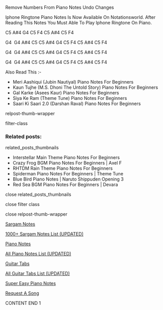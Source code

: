 
Remove Numbers From Piano Notes
Undo Changes

Iphone Ringtone Piano Notes Is Now Available On Notationsworld. After Reading This Notes You Must Able To Play Iphone Ringtone On Piano.

C5 A#4 G4 C5 F4 C5 A#4 C5 F4

G4  G4 A#4 C5 C5 A#4 G4 C5 F4 C5 A#4 C5 F4

G4  G4 A#4 C5 C5 A#4 G4 C5 F4 C5 A#4 C5 F4

G4  G4 A#4 C5 C5 A#4 G4 C5 F4 C5 A#4 C5 F4

Also Read This :-

* Meri Aashiqui (Jubin Nautiyal) Piano Notes For Beginners
* Kaun Tujhe (M.S. Dhoni The Untold Story) Piano Notes For Beginners
* Gal Karke (Asees Kaur) Piano Notes For Beginners
* Siya Ke Ram (Theme Tune) Piano Notes For Beginners
* Saari Ki Saari 2.0 (Darshan Raval) Piano Notes For Beginners

relpost-thumb-wrapper

filter-class

### Related posts:

related_posts_thumbnails

* Interstellar Main Theme Piano Notes For Beginners
* Crazy Frog BGM Piano Notes For Beginners | Axel F
* RHTDM Rain Theme Piano Notes For Beginners
* Spiderman Piano Notes For Beginners | Theme Tune
* Blue Bird Piano Notes | Naruto Shippuden Opening 3
* Red Sea BGM Piano Notes For Beginners | Devara

close related_posts_thumbnails

close filter class

close relpost-thumb-wrapper

[Sargam Notes](https://www.notationsworld.com/sargam-notes.html)

[1000+ Sargam Notes List (UPDATED)](https://www.notationsworld.com/all-songs-list-sargam-notes.html)

[Piano Notes](https://www.notationsworld.com/piano-notes.html)

[All Piano Notes List (UPDATED)](https://www.notationsworld.com/all-songs-list-piano-notes.html)

[Guitar Tabs](https://www.notationsworld.com/guitar-tabs.html)

[All Guitar Tabs List (UPDATED)](https://www.notationsworld.com/all-songs-list-guitar-tabs.html)

[Super Easy Piano Notes](https://studywall.in/)

[Request A Song](https://www.notationsworld.com/request-a-song.html)

CONTENT END 1


